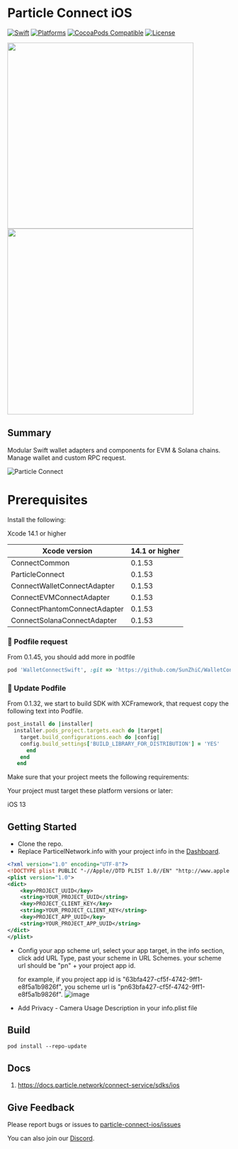 # Particle Connect iOS
[![Swift](https://img.shields.io/badge/Swift-5-orange)](https://img.shields.io/badge/Swift-5-orange)
[![Platforms](https://img.shields.io/badge/Platforms-iOS-yellowgreen)](https://img.shields.io/badge/Platforms-iOS-Green)
[![CocoaPods Compatible](https://img.shields.io/cocoapods/v/ParticleConnect.svg)](https://img.shields.io/cocoapods/v/ParticleConnect.svg)
[![License](https://img.shields.io/github/license/Particle-Network/particle-ios)](https://github.com/Particle-Network/particle-connect-ios/blob/main/LICENSE.txt)


<img width="420" src="https://static.particle.network/docs-images/add-wallet.png"></img>
<img width="420" src="https://static.particle.network/docs-images/import-private-key.png"></img>    

## Summary

Modular Swift wallet adapters and components for EVM & Solana chains. Manage wallet and custom RPC request.

![Particle Connect](https://static.particle.network/docs-images/particle-connect.jpeg)

# Prerequisites
Install the following:

Xcode 14.1 or higher

| Xcode version                | 14.1 or higher | 
|------------------------------|---------------|
| ConnectCommon                | 0.1.53        |
| ParticleConnect              | 0.1.53        |
| ConnectWalletConnectAdapter  | 0.1.53        |
| ConnectEVMConnectAdapter     | 0.1.53        |
| ConnectPhantomConnectAdapter | 0.1.53        |
| ConnectSolanaConnectAdapter  | 0.1.53        |

### 🔌 Podfile request
From 0.1.45, you should add more in podfile
```ruby
pod 'WalletConnectSwift', :git => 'https://github.com/SunZhiC/WalletConnectSwift', :branch => 'master'
```

###  🧂 Update Podfile
From 0.1.32, we start to build SDK with XCFramework, that request copy the following text into Podfile.

```ruby
post_install do |installer|
  installer.pods_project.targets.each do |target|
    target.build_configurations.each do |config|
    config.build_settings['BUILD_LIBRARY_FOR_DISTRIBUTION'] = 'YES'
      end
    end
   end
```

Make sure that your project meets the following requirements:

Your project must target these platform versions or later:

iOS 13


## Getting Started

* Clone the repo.
* Replace ParticelNetwork.info with your project info in the [Dashboard](https://dashboard.particle.network/#/login).
```xml
<?xml version="1.0" encoding="UTF-8"?>
<!DOCTYPE plist PUBLIC "-//Apple//DTD PLIST 1.0//EN" "http://www.apple.com/DTDs/PropertyList-1.0.dtd">
<plist version="1.0">
<dict>
	<key>PROJECT_UUID</key>
	<string>YOUR_PROJECT_UUID</string>
	<key>PROJECT_CLIENT_KEY</key>
	<string>YOUR_PROJECT_CLIENT_KEY</string>
	<key>PROJECT_APP_UUID</key>
	<string>YOUR_PROJECT_APP_UUID</string>
</dict>
</plist>

```
* Config your app scheme url, select your app target, in the info section, click add URL Type, past your scheme in URL Schemes. 
your scheme url should be "pn" + your project app id.

    for example, if you project app id is "63bfa427-cf5f-4742-9ff1-e8f5a1b9826f", you scheme url is "pn63bfa427-cf5f-4742-9ff1-e8f5a1b9826f".
![image](https://user-images.githubusercontent.com/18244874/168455432-f25796b0-3a6a-4fa7-8ec6-adc5f8a0c46e.png)

* Add Privacy - Camera Usage Description in your info.plist file

## Build
```
pod install --repo-update
```


## Docs
1. https://docs.particle.network/connect-service/sdks/ios

## Give Feedback
Please report bugs or issues to [particle-connect-ios/issues](https://github.com/Particle-Network/particle-connect-ios/issues)

You can also join our [Discord](https://discord.gg/2y44qr6CR2).






